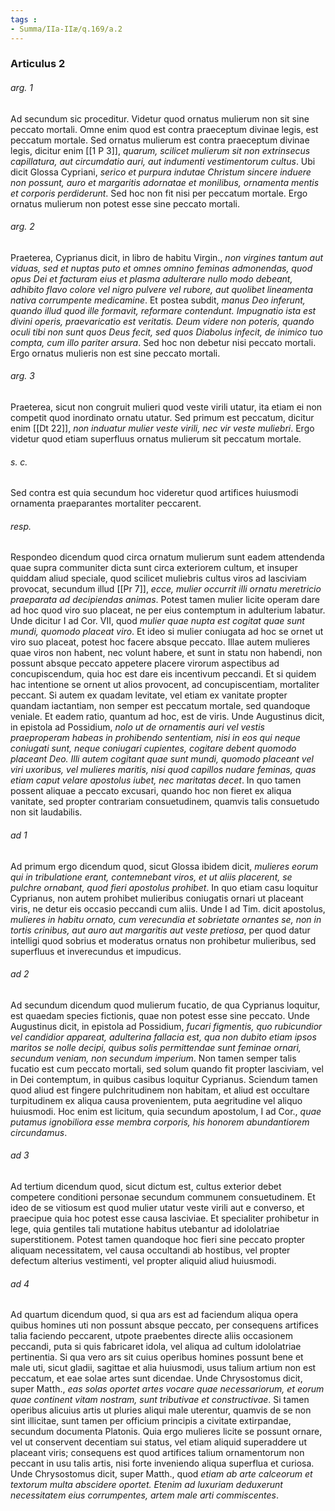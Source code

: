 ```yaml
---
tags : 
- Summa/IIa-IIæ/q.169/a.2
---
```


### Articulus 2

###### arg. 1
Ad secundum sic proceditur. Videtur quod ornatus mulierum non sit sine peccato mortali. Omne enim quod est contra praeceptum divinae legis, est peccatum mortale. Sed ornatus mulierum est contra praeceptum divinae legis, dicitur enim [[1 P 3]], *quarum, scilicet mulierum sit non extrinsecus capillatura, aut circumdatio auri, aut indumenti vestimentorum cultus*. Ubi dicit Glossa Cypriani, *serico et purpura indutae Christum sincere induere non possunt, auro et margaritis adornatae et monilibus, ornamenta mentis et corporis perdiderunt*. Sed hoc non fit nisi per peccatum mortale. Ergo ornatus mulierum non potest esse sine peccato mortali.

###### arg. 2
Praeterea, Cyprianus dicit, in libro de habitu Virgin., *non virgines tantum aut viduas, sed et nuptas puto et omnes omnino feminas admonendas, quod opus Dei et facturam eius et plasma adulterare nullo modo debeant, adhibito flavo colore vel nigro pulvere vel rubore, aut quolibet lineamenta nativa corrumpente medicamine*. Et postea subdit, *manus Deo inferunt, quando illud quod ille formavit, reformare contendunt. Impugnatio ista est divini operis, praevaricatio est veritatis. Deum videre non poteris, quando oculi tibi non sunt quos Deus fecit, sed quos Diabolus infecit, de inimico tuo compta, cum illo pariter arsura*. Sed hoc non debetur nisi peccato mortali. Ergo ornatus mulieris non est sine peccato mortali.

###### arg. 3
Praeterea, sicut non congruit mulieri quod veste virili utatur, ita etiam ei non competit quod inordinato ornatu utatur. Sed primum est peccatum, dicitur enim [[Dt 22]], *non induatur mulier veste virili, nec vir veste muliebri*. Ergo videtur quod etiam superfluus ornatus mulierum sit peccatum mortale.

###### s. c.
Sed contra est quia secundum hoc videretur quod artifices huiusmodi ornamenta praeparantes mortaliter peccarent.

###### resp.
Respondeo dicendum quod circa ornatum mulierum sunt eadem attendenda quae supra communiter dicta sunt circa exteriorem cultum, et insuper quiddam aliud speciale, quod scilicet muliebris cultus viros ad lasciviam provocat, secundum illud [[Pr 7]], *ecce, mulier occurrit illi ornatu meretricio praeparata ad decipiendas animas*. Potest tamen mulier licite operam dare ad hoc quod viro suo placeat, ne per eius contemptum in adulterium labatur. Unde dicitur I ad Cor. VII, quod *mulier quae nupta est cogitat quae sunt mundi, quomodo placeat viro*. Et ideo si mulier coniugata ad hoc se ornet ut viro suo placeat, potest hoc facere absque peccato. Illae autem mulieres quae viros non habent, nec volunt habere, et sunt in statu non habendi, non possunt absque peccato appetere placere virorum aspectibus ad concupiscendum, quia hoc est dare eis incentivum peccandi. Et si quidem hac intentione se ornent ut alios provocent, ad concupiscentiam, mortaliter peccant. Si autem ex quadam levitate, vel etiam ex vanitate propter quandam iactantiam, non semper est peccatum mortale, sed quandoque veniale. Et eadem ratio, quantum ad hoc, est de viris. Unde Augustinus dicit, in epistola ad Possidium, *nolo ut de ornamentis auri vel vestis praeproperam habeas in prohibendo sententiam, nisi in eos qui neque coniugati sunt, neque coniugari cupientes, cogitare debent quomodo placeant Deo. Illi autem cogitant quae sunt mundi, quomodo placeant vel viri uxoribus, vel mulieres maritis, nisi quod capillos nudare feminas, quas etiam caput velare apostolus iubet, nec maritatas decet*. In quo tamen possent aliquae a peccato excusari, quando hoc non fieret ex aliqua vanitate, sed propter contrariam consuetudinem, quamvis talis consuetudo non sit laudabilis.

###### ad 1
Ad primum ergo dicendum quod, sicut Glossa ibidem dicit, *mulieres eorum qui in tribulatione erant, contemnebant viros, et ut aliis placerent, se pulchre ornabant, quod fieri apostolus prohibet*. In quo etiam casu loquitur Cyprianus, non autem prohibet mulieribus coniugatis ornari ut placeant viris, ne detur eis occasio peccandi cum aliis. Unde I ad Tim. dicit apostolus, *mulieres in habitu ornato, cum verecundia et sobrietate ornantes se, non in tortis crinibus, aut auro aut margaritis aut veste pretiosa*, per quod datur intelligi quod sobrius et moderatus ornatus non prohibetur mulieribus, sed superfluus et inverecundus et impudicus.

###### ad 2
Ad secundum dicendum quod mulierum fucatio, de qua Cyprianus loquitur, est quaedam species fictionis, quae non potest esse sine peccato. Unde Augustinus dicit, in epistola ad Possidium, *fucari figmentis, quo rubicundior vel candidior appareat, adulterina fallacia est, qua non dubito etiam ipsos maritos se nolle decipi, quibus solis permittendae sunt feminae ornari, secundum veniam, non secundum imperium*. Non tamen semper talis fucatio est cum peccato mortali, sed solum quando fit propter lasciviam, vel in Dei contemptum, in quibus casibus loquitur Cyprianus. Sciendum tamen quod aliud est fingere pulchritudinem non habitam, et aliud est occultare turpitudinem ex aliqua causa provenientem, puta aegritudine vel aliquo huiusmodi. Hoc enim est licitum, quia secundum apostolum, I ad Cor., *quae putamus ignobiliora esse membra corporis, his honorem abundantiorem circundamus*.

###### ad 3
Ad tertium dicendum quod, sicut dictum est, cultus exterior debet competere conditioni personae secundum communem consuetudinem. Et ideo de se vitiosum est quod mulier utatur veste virili aut e converso, et praecipue quia hoc potest esse causa lasciviae. Et specialiter prohibetur in lege, quia gentiles tali mutatione habitus utebantur ad idololatriae superstitionem. Potest tamen quandoque hoc fieri sine peccato propter aliquam necessitatem, vel causa occultandi ab hostibus, vel propter defectum alterius vestimenti, vel propter aliquid aliud huiusmodi.

###### ad 4
Ad quartum dicendum quod, si qua ars est ad faciendum aliqua opera quibus homines uti non possunt absque peccato, per consequens artifices talia faciendo peccarent, utpote praebentes directe aliis occasionem peccandi, puta si quis fabricaret idola, vel aliqua ad cultum idololatriae pertinentia. Si qua vero ars sit cuius operibus homines possunt bene et male uti, sicut gladii, sagittae et alia huiusmodi, usus talium artium non est peccatum, et eae solae artes sunt dicendae. Unde Chrysostomus dicit, super Matth., *eas solas oportet artes vocare quae necessariorum, et eorum quae continent vitam nostram, sunt tributivae et constructivae*. Si tamen operibus alicuius artis ut pluries aliqui male uterentur, quamvis de se non sint illicitae, sunt tamen per officium principis a civitate extirpandae, secundum documenta Platonis. Quia ergo mulieres licite se possunt ornare, vel ut conservent decentiam sui status, vel etiam aliquid superaddere ut placeant viris; consequens est quod artifices talium ornamentorum non peccant in usu talis artis, nisi forte inveniendo aliqua superflua et curiosa. Unde Chrysostomus dicit, super Matth., quod *etiam ab arte calceorum et textorum multa abscidere oportet. Etenim ad luxuriam deduxerunt necessitatem eius corrumpentes, artem male arti commiscentes*.

